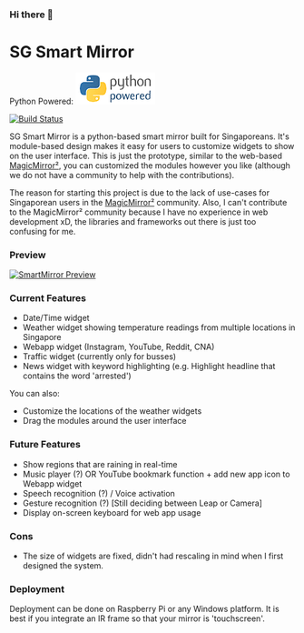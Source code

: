 ### Hi there 👋
# SG Smart Mirror

Python Powered:
[![N|Solid](https://raw.githubusercontent.com/willtheorangeguy/Python-Logo-Widgets/master/pythonpoweredlengthgif.gif)](https://nodesource.com/products/nsolid)

[![Build Status](https://travis-ci.org/joemccann/dillinger.svg?branch=master)](https://travis-ci.org/joemccann/dillinger)


SG Smart Mirror is a python-based smart mirror built for Singaporeans. It's module-based design makes it easy for users to customize widgets to show on the user interface. This is just the prototype, similar to the web-based [MagicMirror²](https://github.com/MichMich/MagicMirror), you can customized the modules however you like (although we do not have a community to help with the contributions). 

The reason for starting this project is due to the lack of use-cases for Singaporean users in the  [MagicMirror²](https://github.com/MichMich/MagicMirror) community. Also, I can't contribute to the MagicMirror² community because I have no experience in web development xD, the libraries and frameworks out there is just too confusing for me.

### Preview
[![SmartMirror Preview](https://j.gifs.com/gZwQQj.gif)](https://j.gifs.com/gZwQQj.gif)

### Current Features

  - Date/Time widget
  - Weather widget showing temperature readings from multiple locations in Singapore
  - Webapp widget (Instagram, YouTube, Reddit, CNA)
  - Traffic widget (currently only for busses)
  - News widget with keyword highlighting (e.g. Highlight headline that contains the word 'arrested')

You can also:
  - Customize the locations of the weather widgets
  - Drag the modules around the user interface

### Future Features
- Show regions that are raining in real-time
- Music player (?) OR YouTube bookmark function + add new app icon to Webapp widget
- Speech recognition (?) / Voice activation
- Gesture recognition (?) [Still deciding between Leap or Camera]
- Display on-screen keyboard for web app usage

### Cons
- The size of widgets are fixed, didn't had rescaling in mind when I first designed the system.

### Deployment
Deployment can be done on Raspberry Pi or any Windows platform. It is best if you integrate an IR frame so that your mirror is 'touchscreen'. 


